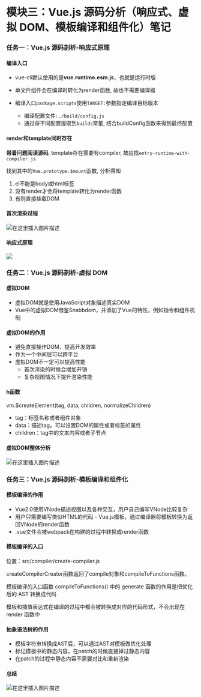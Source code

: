 # 模块三：Vue.js 源码分析（响应式、虚拟 DOM、模板编译和组件化）笔记  

### 任务一：Vue.js 源码剖析-响应式原理

#### 	编译入口

- vue-cli默认使用的是**vue.runtime.esm.js**，也就是运行时版

- 单文件组件会在编译时转化为render函数, 故也不需要编译器

- 编译入口`package.scripts`使用`TARGET:`参数指定编译目标版本

  - 编译配置文件: `./build/config.js`
  - 通过将不同配置提取到`builds`常量, 结合buildConfig函数来得到最终配置


#### render和template同时存在

**带着问题阅读源码**, template存在需要有compiler, 故应找`entry-runtime-with-compiler.js`

找到其中的`Vue.prototype.$mount`函数, 分析得知

1. el不能是body或html标签
2. 没有render才会将template转化为render函数
3. 有则直接挂载DOM

#### 首次渲染过程

![在这里插入图片描述](https://img-blog.csdnimg.cn/20200726200320123.png?x-oss-process=image/watermark,type_ZmFuZ3poZW5naGVpdGk,shadow_10,text_aHR0cHM6Ly9ibG9nLmNzZG4ubmV0L2phbDUxNzQ4NjIyMg==,size_16,color_FFFFFF,t_70)

#### 响应式原理

![](C:\Users\联想\Desktop\yuque_diagram.jpg)

### 任务二：Vue.js 源码剖析-虚拟 DOM

#### 虚拟DOM

- 虚拟DOM就是使用JavaScript对象描述真实DOM
- Vue中的虚拟DOM借鉴Snabbdom，并添加了Vue的特性，例如指令和组件机制

#### 虚拟DOM的作用

- 避免直接操作DOM，提高开发效率
- 作为一个中间层可以跨平台
- 虚拟DOM不一定可以提高性能
  - 首次渲染的时候会增加开销
  - 复杂视图情况下提升渲染性能

#### h函数

vm.$createElement(tag, data, children, normalizeChildren)

- tag：标签名称或者组件对象
- data：描述tag，可以设置DOM的属性或者标签的属性
- children：tag中的文本内容或者子节点

#### 虚拟DOM整体分析

![在这里插入图片描述](https://img-blog.csdnimg.cn/20200726200351520.png?x-oss-process=image/watermark,type_ZmFuZ3poZW5naGVpdGk,shadow_10,text_aHR0cHM6Ly9ibG9nLmNzZG4ubmV0L2phbDUxNzQ4NjIyMg==,size_16,color_FFFFFF,t_70)

### 任务三：Vue.js 源码剖析-模板编译和组件化

#### 模板编译的作用

- Vue2.0使用VNode描述视图以及各种交互，用户自己编写VNode比较复杂
- 用户只需要编写类似HTML的代码 - Vue.js模板，通过编译器将模板转换为返回VNode的render函数
- .vue文件会被webpack在构建的过程中转换成render函数

#### 模板编译的入口

位置：src/compiler/create-compiler.js

createCompilerCreator函数返回了compile对象和compileToFunctions函数。

模板编译的入口函数 compileToFunctions() 中的 generate 函数的作用是把优化后的 AST 转换成代码

模板和插值表达式在编译的过程中都会被转换成对应的代码形式，不会出现在 render 函数中

#### 抽象语法树的作用

- 模板字符串转换成AST后，可以通过AST对模板做优化处理
- 标记模板中的静态内容，在patch的时候直接掉过静态内容
- 在patch的过程中静态内容不需要对比和重新渲染

#### 总结

![在这里插入图片描述](https://img-blog.csdnimg.cn/20200726200519821.jpeg?x-oss-process=image/watermark,type_ZmFuZ3poZW5naGVpdGk,shadow_10,text_aHR0cHM6Ly9ibG9nLmNzZG4ubmV0L2phbDUxNzQ4NjIyMg==,size_16,color_FFFFFF,t_70)